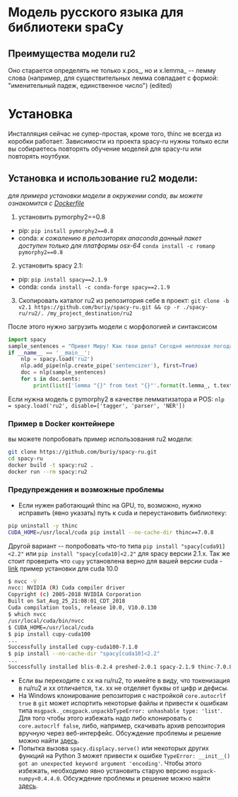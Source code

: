 # Модель русского языка для библиотеки spaCy

## Преимущества модели ru2
Оно старается определять не только x.pos_, но и x.lemma_ -- лемму слова (например, для существительных лемма совпадает с формой: "именительный падеж, единственное число") (edited) 
# Установка

Инсталляция сейчас не супер-простая, кроме того, thinc не всегда из коробки работает.
Зависимости из проекта spacy-ru нужны только если вы собираетесь повторять обучение моделей для spacy-ru или повторять ноутбуки.

## Установка и использование ru2 модели:
*для примера установки модели в окружении conda, вы можете ознакомится с [Dockerfile](Dockerfile)*
1. установить pymorphy2==0.8
- pip: `pip install pymorphy2==0.8`
- conda: *к сожалению в репозиторях anaconda данный пакет доступен только для платформы osx-64* `conda install -c romanp pymorphy2==0.8`	

2. установить spacy 2.1:
- pip: `pip install spacy==2.1.9`
- conda: `conda install -c conda-forge spacy==2.1.9`
3. Скопировать каталог ru2 из репозитория себе в проект: `git clone -b v2.1 https://github.com/buriy/spacy-ru.git && cp -r ./spacy-ru/ru2/. /my_project_destination/ru2 `
 
После этого нужно загрузить модели с морфологией и синтаксисом 
```python
import spacy
sample_sentences = "Привет Миру! Как твои дела? Сегодня неплохая погода."
if __name__ == '__main__':
    nlp = spacy.load('ru2')
    nlp.add_pipe(nlp.create_pipe('sentencizer'), first=True)
    doc = nlp(sample_sentences)
    for s in doc.sents:
    	print(list(['lemma "{}" from text "{}"'.format(t.lemma_, t.text) for t in s]))
``` 
Если нужна модель с pymorphy2 в качестве лемматизатора и POS: `nlp = spacy.load('ru2', disable=['tagger', 'parser', 'NER'])`

### Пример в Docker контейнере
вы можете попробовать пример использования ru2 модели:
```bash
git clone https://github.com/buriy/spacy-ru.git
cd spacy-ru
docker build -t spacy:ru2 .
docker run --rm spacy:ru2
```

### Предупреждения и возможные проблемы
 - Если нужен работающий thinc на GPU, то, возможно, нужно исправить (явно указать) путь к cuda и переустановить библиотеку:
```bash
pip uninstall -y thinc
CUDA_HOME=/usr/local/cuda pip install --no-cache-dir thinc==7.0.8
```
Другой вариант -- попробовать что-то типа `pip install "spacy[cuda91]<2.2"` или `pip install "spacy[cuda10]<2.2"` для spacy версии 2.1.x.
Так же стоит проверить что `cupy` установлена верно для вашей версии cuda -[link](https://docs-cupy.chainer.org/en/stable/install.html#install-cupy)
пример установки для cuda 10.0
```bash
$ nvcc -V
nvcc: NVIDIA (R) Cuda compiler driver
Copyright (c) 2005-2018 NVIDIA Corporation
Built on Sat_Aug_25_21:08:01_CDT_2018
Cuda compilation tools, release 10.0, V10.0.130
$ which nvcc
/usr/local/cuda/bin/nvcc
$ CUDA_HOME=/usr/local/cuda
$ pip install cupy-cuda100
...
Successfully installed cupy-cuda100-7.1.0
$ pip install --no-cache-dir "spacy[cuda10]<2.2"
...
Successfully installed blis-0.2.4 preshed-2.0.1 spacy-2.1.9 thinc-7.0.8
```

- Если вы переходите с xx на ru/ru2, то имейте в виду, что токенизация в ru/ru2 и xx отличается, т.к. xx не отделяет буквы от цифр и дефисы.
- На Windows клонирование репозитория с настройкой `core.autocrlf true` в `git` 
может испортить некоторые файлы и привести к ошибкам типа `msgpack._cmsgpack.unpackbTypeError: unhashable type: 'list'`.
Для того чтобы этого избежать надо либо клонировать с `core.autocrlf false`, либо, например, 
скачивать архив репозитория вручную через веб-интерфейс.
Обсуждение проблемы и решение можно найти [здесь](https://github.com/explosion/spaCy/issues/1634).
- Попытка вызова `spacy.displacy.serve()` или некоторых других функций на Python 3 может привести к 
ошибке `TypeError: __init__() got an unexpected keyword argument 'encoding'`. Чтобы этого избежать,
необходимо явно установить старую версию `msgpack-numpy<0.4.4.0`. Обсуждение проблемы и решение можно
найти [здесь](https://github.com/explosion/spaCy/issues/2810).

